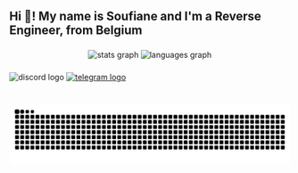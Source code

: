 <h2 align="left">Hi 👋! My name is Soufiane and I'm a Reverse Engineer, from Belgium</h2>

###

<div align="center">
  <img src="https://github-readme-stats.vercel.app/api?username=soufgameyt&hide_title=false&hide_rank=false&show_icons=true&include_all_commits=true&count_private=true&disable_animations=false&theme=dracula&locale=en&hide_border=false" height="150" alt="stats graph"  />
  <img src="https://github-readme-stats.vercel.app/api/top-langs?username=soufgameyt&locale=en&hide_title=false&layout=compact&card_width=320&langs_count=5&theme=dracula&hide_border=false" height="150" alt="languages graph"  />
</div>

###

<div align="left">
  <img src="https://img.shields.io/static/v1?message=soufgame__&logo=discord&label=&color=7289DA&logoColor=white&labelColor=&style=for-the-badge" height="35" alt="discord logo"  />
  <a href="https://t.me/soufgamev2" target="_blank">
    <img src="https://img.shields.io/static/v1?message=@soufgamev2&logo=telegram&label=&color=2CA5E0&logoColor=white&labelColor=&style=for-the-badge" height="35" alt="telegram logo"  />
  </a>
</div>

###

<br clear="both">

<img src="https://raw.githubusercontent.com/soufgameyt/soufgameyt/output/snake.svg" alt="Snake animation" />

###
